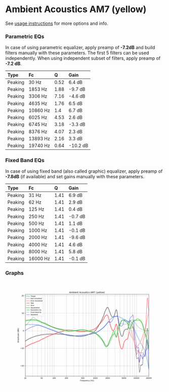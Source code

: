 # Ambient Acoustics AM7 (yellow)
See [usage instructions](https://github.com/jaakkopasanen/AutoEq#usage) for more options and info.

### Parametric EQs
In case of using parametric equalizer, apply preamp of **-7.2dB** and build filters manually
with these parameters. The first 5 filters can be used independently.
When using independent subset of filters, apply preamp of **-7.2 dB**.

| Type    | Fc       |    Q | Gain     |
|:--------|:---------|:-----|:---------|
| Peaking | 30 Hz    | 0.52 | 6.4 dB   |
| Peaking | 1853 Hz  | 1.88 | -9.7 dB  |
| Peaking | 3306 Hz  | 7.16 | -4.6 dB  |
| Peaking | 4635 Hz  | 1.76 | 6.5 dB   |
| Peaking | 10860 Hz | 1.4  | 6.7 dB   |
| Peaking | 6025 Hz  | 4.53 | 2.6 dB   |
| Peaking | 6745 Hz  | 3.18 | -3.3 dB  |
| Peaking | 8376 Hz  | 4.07 | 2.3 dB   |
| Peaking | 13893 Hz | 2.16 | 3.3 dB   |
| Peaking | 19740 Hz | 0.64 | -10.2 dB |

### Fixed Band EQs
In case of using fixed band (also called graphic) equalizer, apply preamp of **-7.8dB**
(if available) and set gains manually with these parameters.

| Type    | Fc       |    Q | Gain    |
|:--------|:---------|:-----|:--------|
| Peaking | 31 Hz    | 1.41 | 6.9 dB  |
| Peaking | 62 Hz    | 1.41 | 2.9 dB  |
| Peaking | 125 Hz   | 1.41 | 0.4 dB  |
| Peaking | 250 Hz   | 1.41 | -0.7 dB |
| Peaking | 500 Hz   | 1.41 | 1.1 dB  |
| Peaking | 1000 Hz  | 1.41 | -0.1 dB |
| Peaking | 2000 Hz  | 1.41 | -9.6 dB |
| Peaking | 4000 Hz  | 1.41 | 4.6 dB  |
| Peaking | 8000 Hz  | 1.41 | 5.8 dB  |
| Peaking | 16000 Hz | 1.41 | -0.1 dB |

### Graphs
![](./Ambient%20Acoustics%20AM7%20(yellow).png)